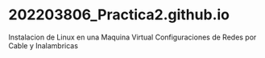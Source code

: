 # 202203806_Practica2.github.io
Instalacion de Linux en una Maquina Virtual
Configuraciones de Redes por Cable y Inalambricas
